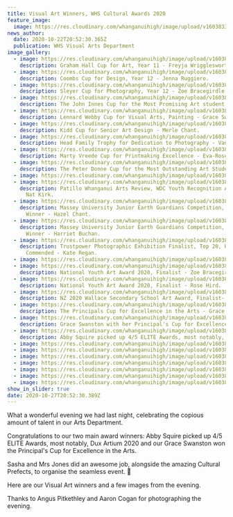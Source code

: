 ```yaml
---
title: Visual Art Winners, WHS Cultural Awards 2020
feature_image:
  image: https://res.cloudinary.com/whanganuihigh/image/upload/v1603833264/News/Visual%20Arts%20Dept%20winners%20at%20Cultural%20Awards%202020/1.122117163_979211382576407_7312265862206567581_o.jpg
news_author:
  date: 2020-10-22T20:52:30.365Z
  publication: WHS Visual Arts Department
image_gallery:
  - image: https://res.cloudinary.com/whanganuihigh/image/upload/v1603833268/News/Visual%20Arts%20Dept%20winners%20at%20Cultural%20Awards%202020/2.122447364_979211375909741_3037492190009686948_o.jpg
    description: Graham Hall Cup for Art, Year 11 - Freyja Wrigglesworth.
  - image: https://res.cloudinary.com/whanganuihigh/image/upload/v1603833270/News/Visual%20Arts%20Dept%20winners%20at%20Cultural%20Awards%202020/3.121974748_979211459243066_2892638314430649639_o.jpg
    description: Coombs Cup for Design, Year 12 - Jenna Ruggiero.
  - image: https://res.cloudinary.com/whanganuihigh/image/upload/v1603833271/News/Visual%20Arts%20Dept%20winners%20at%20Cultural%20Awards%202020/4.122132092_979211465909732_1655994256051555226_o.jpg
    description: Sleyer Cup for Photography, Year 12 - Zoe Bracegirdle & Kate Regan.
  - image: https://res.cloudinary.com/whanganuihigh/image/upload/v1603833272/News/Visual%20Arts%20Dept%20winners%20at%20Cultural%20Awards%202020/5.122158330_979211482576397_8375935932908830633_o.jpg
    description: The John Innes Cup for the Most Promising Art student - Sophie Barron.
  - image: https://res.cloudinary.com/whanganuihigh/image/upload/v1603833273/News/Visual%20Arts%20Dept%20winners%20at%20Cultural%20Awards%202020/6.122284623_979211605909718_1769284588715901453_o.jpg
    description: Lennard Webby Cup for Visual Arts, Painting - Grace Swanston.
  - image: https://res.cloudinary.com/whanganuihigh/image/upload/v1603833272/News/Visual%20Arts%20Dept%20winners%20at%20Cultural%20Awards%202020/7.122211448_979211645909714_4015113683613939654_o.jpg
    description: Kidd Cup for Senior Art Design - Merle Chant.
  - image: https://res.cloudinary.com/whanganuihigh/image/upload/v1603833272/News/Visual%20Arts%20Dept%20winners%20at%20Cultural%20Awards%202020/8.122203633_979211662576379_5629110343535077409_o.jpg
    description: Head Family Trophy for Dedication to Photography - Vanessa Corlett.
  - image: https://res.cloudinary.com/whanganuihigh/image/upload/v1603833272/News/Visual%20Arts%20Dept%20winners%20at%20Cultural%20Awards%202020/9.122119317_979211679243044_1969896302019222251_o.jpg
    description: Marty Vreede Cup for Printmaking Excellence - Eva-Rose Wakefield.
  - image: https://res.cloudinary.com/whanganuihigh/image/upload/v1603833264/News/Visual%20Arts%20Dept%20winners%20at%20Cultural%20Awards%202020/10.122522208_979211732576372_7226425626156884735_o.jpg
    description: The Peter Donne Cup for the Most Outstanding Art Student - Grace Swanston.
  - image: https://res.cloudinary.com/whanganuihigh/image/upload/v1603833263/News/Visual%20Arts%20Dept%20winners%20at%20Cultural%20Awards%202020/11.Excellance_Certificates.jpg
  - image: https://res.cloudinary.com/whanganuihigh/image/upload/v1603833264/News/Visual%20Arts%20Dept%20winners%20at%20Cultural%20Awards%202020/12.122000196_979211789243033_2984335513807276295_o.jpg
    description: Patillo Whanganui Arts Review, WDC Youth Recognition Award Winner -
      Nat Kirk.
  - image: https://res.cloudinary.com/whanganuihigh/image/upload/v1603833266/News/Visual%20Arts%20Dept%20winners%20at%20Cultural%20Awards%202020/13.122153334_979211819243030_7930617845760131621_o.jpg
    description: Massey University Junior Earth Guardians Competition, Digital
      Winner - Hazel Chant.
  - image: https://res.cloudinary.com/whanganuihigh/image/upload/v1603833266/News/Visual%20Arts%20Dept%20winners%20at%20Cultural%20Awards%202020/14.122200847_979211832576362_79055524561419731_o.jpg
    description: Massey University Junior Earth Guardians Competition, Costume
      Winner - Harriet Buchan.
  - image: https://res.cloudinary.com/whanganuihigh/image/upload/v1603833266/News/Visual%20Arts%20Dept%20winners%20at%20Cultural%20Awards%202020/15.122288601_979211865909692_5821026869332858722_o.jpg
    description: Trustpower Photographic Exhibition Finalist, Top 20, Highly
      Commended - Kate Regan.
  - image: https://res.cloudinary.com/whanganuihigh/image/upload/v1603833266/News/Visual%20Arts%20Dept%20winners%20at%20Cultural%20Awards%202020/16.122104205_979211899243022_1951143006351578628_o.jpg
  - image: https://res.cloudinary.com/whanganuihigh/image/upload/v1603833266/News/Visual%20Arts%20Dept%20winners%20at%20Cultural%20Awards%202020/17.122117417_979211919243020_4080404287094898322_o.jpg
    description: National Youth Art Award 2020, Finalist - Zoe Bracegirdle.
  - image: https://res.cloudinary.com/whanganuihigh/image/upload/v1603833267/News/Visual%20Arts%20Dept%20winners%20at%20Cultural%20Awards%202020/18.122177014_979211949243017_1462051279808314201_o.jpg
    description: National Youth Art Award 2020, Finalist - Rose Hird.
  - image: https://res.cloudinary.com/whanganuihigh/image/upload/v1603833268/News/Visual%20Arts%20Dept%20winners%20at%20Cultural%20Awards%202020/19.122446248_979211979243014_7085324343129381427_o.jpg
    description: NZ 2020 Wallace Secondary School Art Award, Finalist- Grace Swanston.
  - image: https://res.cloudinary.com/whanganuihigh/image/upload/v1603833268/News/Visual%20Arts%20Dept%20winners%20at%20Cultural%20Awards%202020/20.122432291_979212002576345_7936706898484490311_o.jpg
    description: The Principals Cup for Excellence in the Arts - Grace Swanston.
  - image: https://res.cloudinary.com/whanganuihigh/image/upload/v1603833264/News/Visual%20Arts%20Dept%20winners%20at%20Cultural%20Awards%202020/122087710_979211439243068_1111699115200923248_o.jpg
    description: Grace Swanston with her Principal's Cup for Excellence in the Arts.
  - image: https://res.cloudinary.com/whanganuihigh/image/upload/v1603833264/News/Visual%20Arts%20Dept%20winners%20at%20Cultural%20Awards%202020/122114473_979211569243055_5118927561205354188_o.jpg
    description: Abby Squire picked up 4/5 ELITE Awards, most notably, Dux Artium 2020.
  - image: https://res.cloudinary.com/whanganuihigh/image/upload/v1603833268/News/Visual%20Arts%20Dept%20winners%20at%20Cultural%20Awards%202020/21.122132547_979211689243043_1716278979952693619_o.jpg
  - image: https://res.cloudinary.com/whanganuihigh/image/upload/v1603833269/News/Visual%20Arts%20Dept%20winners%20at%20Cultural%20Awards%202020/22.122386920_979211479243064_292916851103931684_o.jpg
  - image: https://res.cloudinary.com/whanganuihigh/image/upload/v1603833270/News/Visual%20Arts%20Dept%20winners%20at%20Cultural%20Awards%202020/23.122501771_979211579243054_3243644244545267616_o.jpg
  - image: https://res.cloudinary.com/whanganuihigh/image/upload/v1603833270/News/Visual%20Arts%20Dept%20winners%20at%20Cultural%20Awards%202020/24.122044090_979211512576394_4119448083630193067_o.jpg
  - image: https://res.cloudinary.com/whanganuihigh/image/upload/v1603833270/News/Visual%20Arts%20Dept%20winners%20at%20Cultural%20Awards%202020/25.122219502_979211699243042_8392416047858995787_o.jpg
  - image: https://res.cloudinary.com/whanganuihigh/image/upload/v1603833270/News/Visual%20Arts%20Dept%20winners%20at%20Cultural%20Awards%202020/26.122056090_979211619243050_4987625470081804387_o.jpg
  - image: https://res.cloudinary.com/whanganuihigh/image/upload/v1603833266/News/Visual%20Arts%20Dept%20winners%20at%20Cultural%20Awards%202020/122150533_979211392576406_6919685923945367691_o.jpg
show_in_slider: true
date: 2020-10-27T20:52:30.389Z
---
```

What a wonderful evening we had last night, celebrating the copious amount of talent in our Arts Department.

Congratulations to our two main award winners: Abby Squire picked up 4/5 ELITE Awards, most notably, Dux Artium 2020 and our Grace Swanston won the Principal's Cup for Excellence in the Arts.

Sasha and Mrs Jones did an awesome job, alongside the amazing Cultural Prefects, to organise the seamless event.  👏

Here are our Visual Art winners and a few images from the evening.  

Thanks to Angus Pitkethley and Aaron Cogan for photographing the evening.